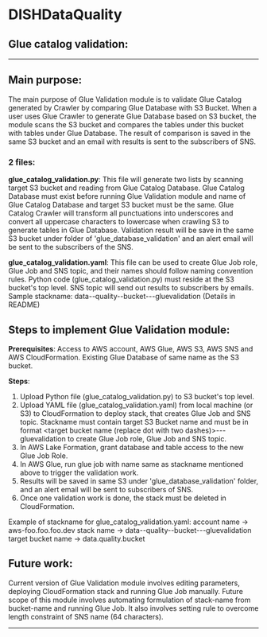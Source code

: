 # DISHDataQuality


## Glue catalog validation: 
___
## Main purpose:
The main purpose of Glue Validation module is to validate Glue Catalog generated by Crawler by comparing Glue Database with S3 Bucket. When a user uses Glue Crawler to generate Glue Database based on S3 bucket, the module scans the S3 bucket and compares the tables under this bucket with tables under Glue Database. The result of comparison is saved in the same S3 bucket and an email with results is sent to the subscribers of SNS.


### 2 files:
**glue_catalog_validation.py**:
This file will generate two lists by scanning target S3 bucket and reading from Glue Catalog Database. Glue Catalog Database must exist before running Glue Validation module and name of Glue Catalog Database and target S3 bucket must be the same.
Glue Catalog Crawler will transform all punctuations into underscores and convert all uppercase characters to lowercase when crawling S3 to generate tables in Glue Database.
Validation result will be save in the same S3 bucket under folder of 'glue_database_validation' and an alert email will be sent to the subscribers of the SNS.

**glue_catalog_validation.yaml**:
This file can be used to create Glue Job role, Glue Job and SNS topic, and their names should follow naming convention rules.
Python code (glue_catalog_validation.py) must reside at the S3 bucket's top level.
SNS topic will send out results to subscribers by emails.
Sample stackname: data--quality--bucket---gluevalidation (Details in README)

## Steps to implement Glue Validation module:
**Prerequisites**:
Access to AWS account, AWS Glue, AWS S3, AWS SNS and AWS CloudFormation. Existing Glue Database of same name as the S3 bucket.

**Steps**:
1. Upload Python file (glue_catalog_validation.py) to S3 bucket's top level.
2. Upload YAML file (glue_catalog_validation.yaml) from local machine (or S3) to CloudFormation to deploy stack, that creates Glue Job and SNS topic. Stackname must contain target S3 Bucket name and must be in format <target bucket name (replace dot with two dashes)>---gluevalidation to create Glue Job role, Glue Job and SNS topic.
3. In AWS Lake Formation, grant database and table access to the new Glue Job Role.
4. In AWS Glue, run glue job with name same as stackname mentioned above to trigger the validation work.
5. Results will be saved in same S3 under 'glue_database_validation' folder, and an alert email will be sent to subscribers of SNS.
6. Once one validation work is done, the stack must be deleted in CloudFormation.

Example of stackname for glue_catalog_validation.yaml:
account name -> aws-foo.foo.foo.dev
stack name -> data--quality--bucket---gluevalidation
target bucket name -> data.quality.bucket

## Future work:
Current version of Glue Validation module involves editing parameters, deploying CloudFormation stack and running Glue Job manually. Future scope of this module involves automating formulation of stack-name from bucket-name and running Glue Job. It also involves setting rule to overcome length constraint of SNS name (64 characters).
___
